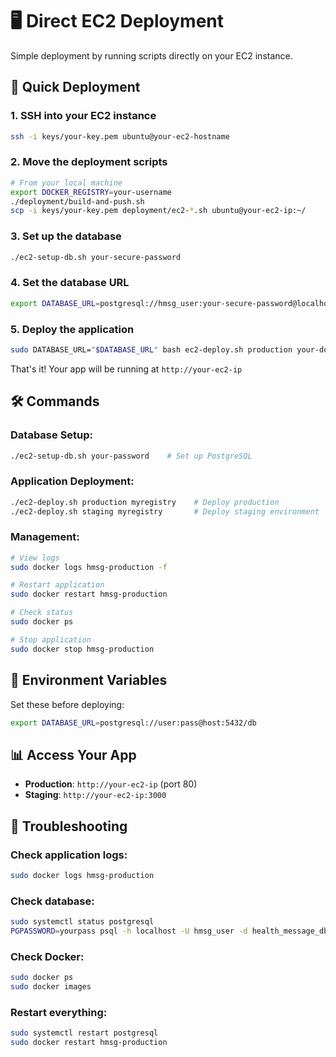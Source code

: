 # 🖥️ Direct EC2 Deployment

Simple deployment by running scripts directly on your EC2 instance.

## 🚀 Quick Deployment

### 1. SSH into your EC2 instance

```bash
ssh -i keys/your-key.pem ubuntu@your-ec2-hostname
```

### 2. Move the deployment scripts
```bash
# From your local machine
export DOCKER_REGISTRY=your-username
./deployment/build-and-push.sh
scp -i keys/your-key.pem deployment/ec2-*.sh ubuntu@your-ec2-ip:~/
```

### 3. Set up the database

```bash
./ec2-setup-db.sh your-secure-password
```

### 4. Set the database URL

```bash
export DATABASE_URL=postgresql://hmsg_user:your-secure-password@localhost:5432/health_message_db
```

### 5. Deploy the application

```bash
sudo DATABASE_URL="$DATABASE_URL" bash ec2-deploy.sh production your-docker-registry
```

That's it! Your app will be running at `http://your-ec2-ip`

## 🛠️ Commands

### Database Setup:
```bash
./ec2-setup-db.sh your-password    # Set up PostgreSQL
```

### Application Deployment:
```bash
./ec2-deploy.sh production myregistry    # Deploy production
./ec2-deploy.sh staging myregistry       # Deploy staging environment
```

### Management:
```bash
# View logs
sudo docker logs hmsg-production -f

# Restart application
sudo docker restart hmsg-production

# Check status
sudo docker ps

# Stop application
sudo docker stop hmsg-production
```

## 🔧 Environment Variables

Set these before deploying:

```bash
export DATABASE_URL=postgresql://user:pass@host:5432/db
```

## 📊 Access Your App

- **Production**: `http://your-ec2-ip` (port 80)
- **Staging**: `http://your-ec2-ip:3000`

## 🚨 Troubleshooting

### Check application logs:
```bash
sudo docker logs hmsg-production
```

### Check database:
```bash
sudo systemctl status postgresql
PGPASSWORD=yourpass psql -h localhost -U hmsg_user -d health_message_db
```

### Check Docker:
```bash
sudo docker ps
sudo docker images
```

### Restart everything:
```bash
sudo systemctl restart postgresql
sudo docker restart hmsg-production
```